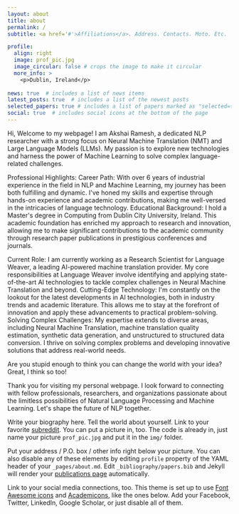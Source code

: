 ```yaml
---
layout: about
title: about
permalink: /
subtitle: <a href='#'>Affiliations</a>. Address. Contacts. Moto. Etc.

profile:
  align: right
  image: prof_pic.jpg
  image_circular: false # crops the image to make it circular
  more_info: >
    <p>Dublin, Ireland</p>
    
news: true  # includes a list of news items
latest_posts: true  # includes a list of the newest posts
selected_papers: true # includes a list of papers marked as "selected={true}"
social: true  # includes social icons at the bottom of the page
---
```


Hi, Welcome to my webpage! I am Akshai Ramesh, a dedicated NLP researcher with a strong focus on Neural Machine Translation (NMT) and Large Language Models (LLMs).  My passion is to explore new technologies and harness the power of Machine Learning to solve complex language-related challenges.

Professional Highlights:
Career Path: With over 6 years of industrial experience in the field in NLP and Machine Learning, my journey has been both fulfilling and dynamic. I've honed my skills and expertise through hands-on experience and academic contributions, making me well-versed in the intricacies of language technology.
Educational Background: I hold a Master's degree in Computing from Dublin City University, Ireland. This academic foundation has enriched my approach to research and innovation, allowing me to make significant contributions to the academic community through research paper publications in prestigious conferences and journals.

Current Role:
I am currently working as  a Research Scientist for Language Weaver, a leading AI-powered machine translation provider. My core responsibilities at Language Weaver involve identifying and applying state-of-the-art AI technologies to tackle complex challenges in Neural Machine Translation and beyond.
Cutting-Edge Technology: I'm constantly on the lookout for the latest developments in AI technologies, both in industry trends and academic literature. This allows me to stay at the forefront of innovation and apply these advancements to practical problem-solving.
Solving Complex Challenges: My expertise extends to diverse areas, including Neural Machine Translation, machine translation quality estimation, synthetic data generation, and unstructured to structured data conversion. I thrive on solving complex problems and developing innovative solutions that address real-world needs.

Are you stupid enough to think you can change the world with your idea? Great, I think so too!


Thank you for visiting my personal webpage. I look forward to connecting with fellow professionals, researchers, and organizations passionate about the limitless possibilities of Natural Language Processing and Machine Learning. Let's shape the future of NLP together.

Write your biography here. Tell the world about yourself. Link to your favorite [subreddit](http://reddit.com). You can put a picture in, too. The code is already in, just name your picture `prof_pic.jpg` and put it in the `img/` folder.

Put your address / P.O. box / other info right below your picture. You can also disable any of these elements by editing `profile` property of the YAML header of your `_pages/about.md`. Edit `_bibliography/papers.bib` and Jekyll will render your [publications page](/al-folio/publications/) automatically.

Link to your social media connections, too. This theme is set up to use [Font Awesome icons](http://fortawesome.github.io/Font-Awesome/) and [Academicons](https://jpswalsh.github.io/academicons/), like the ones below. Add your Facebook, Twitter, LinkedIn, Google Scholar, or just disable all of them.
